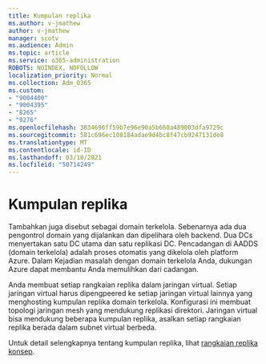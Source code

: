 ```yaml
---
title: Kumpulan replika
ms.author: v-jmathew
author: v-jmathew
manager: scotv
ms.audience: Admin
ms.topic: article
ms.service: o365-administration
ROBOTS: NOINDEX, NOFOLLOW
localization_priority: Normal
ms.collection: Adm_O365
ms.custom:
- "9004400"
- "9004395"
- "8265"
- "9276"
ms.openlocfilehash: 3834696ff59b7e96e90a5b660a489003dfa9729c
ms.sourcegitcommit: 581c696ec108184adae9d4bc8f47cb9247131de8
ms.translationtype: MT
ms.contentlocale: id-ID
ms.lasthandoff: 03/10/2021
ms.locfileid: "50714249"
---
```

# <a name="replica-set"></a>Kumpulan replika

Tambahkan juga disebut sebagai domain terkelola. Sebenarnya ada dua pengontrol domain yang dijalankan dan dipelihara oleh backend. Dua DCs menyertakan satu DC utama dan satu replikasi DC. Pencadangan di AADDS (domain terkelola) adalah proses otomatis yang dikelola oleh platform Azure. Dalam Kejadian masalah dengan domain terkelola Anda, dukungan Azure dapat membantu Anda memulihkan dari cadangan.

Anda membuat setiap rangkaian replika dalam jaringan virtual. Setiap jaringan virtual harus dipengpeered ke setiap jaringan virtual lainnya yang menghosting kumpulan replika domain terkelola. Konfigurasi ini membuat topologi jaringan mesh yang mendukung replikasi direktori. Jaringan virtual bisa mendukung beberapa kumpulan replika, asalkan setiap rangkaian replika berada dalam subnet virtual berbeda.

Untuk detail selengkapnya tentang kumpulan replika, lihat [rangkaian replika konsep](https://docs.microsoft.com/azure/active-directory-domain-services/concepts-replica-sets).
